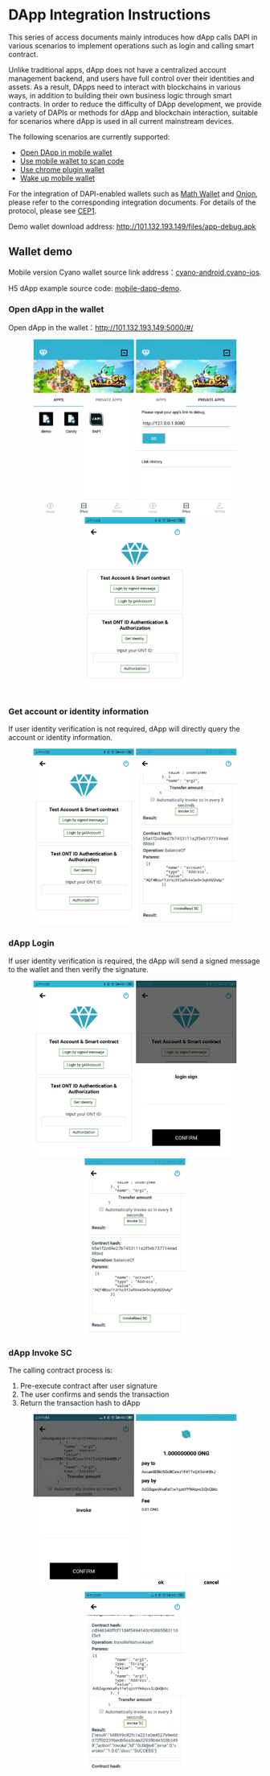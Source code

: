 
# DApp Integration Instructions

This series of access documents mainly introduces how dApp calls DAPI in various scenarios to implement operations such as login and calling smart contract.

Unlike traditional apps, dApp does not have a centralized account management backend, and users have full control over their identities and assets. As a result, DApps need to interact with blockchains in various ways, in addition to building their own business logic through smart contracts. In order to reduce the difficulty of DApp development, we provide a variety of DAPIs or methods for dApp and blockchain interaction, suitable for scenarios where dApp is used in all current mainstream devices.

The following scenarios are currently supported:

- [Open DApp in mobile wallet](https://dev-docs.ont.io/#/docs-en/dApp-Integration/01-DAppDocking-Wallet-Opens-DApp)
- [Use mobile wallet to scan code](https://dev-docs.ont.io/#/docs-en/dApp-Integration/02-DAppDocking-QRcode)
- [Use chrome plugin wallet](https://dev-docs.ont.io/#/docs-en/dApp-Integration/03-DAppDocking-use-chrome-extension-wallet)
- [Wake up mobile wallet](https://dev-docs.ont.io/#/docs-en/dApp-Integration/06-DAppDocking-Wake-up)


For the integration of DAPI-enabled wallets such as [Math Wallet](http://www.mathwallet.org/en/) and [Onion](http://onion.fun/), please refer to the corresponding integration documents. For details of the protocol, please see [CEP1](https://github.com/ontio-cyano/CEPs/blob/master/CEPS/CEP1.mediawiki).

Demo wallet download address: http://101.132.193.149/files/app-debug.apk

## Wallet demo

Mobile version Cyano wallet source link address：[cyano-android](https://github.com/ontio-cyano/cyano-android),[cyano-ios](https://github.com/ontio-cyano/cyano-ios).

H5 dApp example source code: [mobile-dapp-demo](https://github.com/ontio-cyano/mobile-dapp-demo).


### Open dApp in the wallet

Open dApp in the wallet：http://101.132.193.149:5000/#/

<div align="center">
  <img src="https://raw.githubusercontent.com/ontio-cyano/integration-docs/master/images/ios/01-dapps.jpg" height="350" width="200">
  <img src="https://raw.githubusercontent.com/ontio-cyano/integration-docs/master/images/ios/01-private-dapp.jpg" height="350" width="200">
  <img src="https://raw.githubusercontent.com/ontio-cyano/integration-docs/master/images/ios/01-open-dapp.png" height="350" width="200">
</div>

### Get account or identity information

If user identity verification is not required, dApp will directly query the account or identity information.

<div align="center">
  <img src="https://raw.githubusercontent.com/ontio-cyano/integration-docs/master/images/ios/01-open-dapp.png" height="350" width="200">
  <img src="https://raw.githubusercontent.com/ontio-cyano/integration-docs/master/images/ios/02-getAccount.jpg" height="350" width="200">
</div>

### dApp Login

If user identity verification is required, the dApp will send a signed message to the wallet and then verify the signature.

<div align="center">
  <img src="https://raw.githubusercontent.com/ontio-cyano/integration-docs/master/images/ios/01-open-dapp.png" height="350" width="200">
  <img src="https://raw.githubusercontent.com/ontio-cyano/integration-docs/master/images/ios/03-login-pwd.png" height="350" width="200">
  <img src="https://raw.githubusercontent.com/ontio-cyano/integration-docs/master/images/ios/04-logined.jpg" height="350" width="200">
</div>

### dApp Invoke SC

The calling contract process is:

1. Pre-execute contract after user signature
2. The user confirms and sends the transaction
3. Return the transaction hash to dApp

<div align="center">
  <img src="https://raw.githubusercontent.com/ontio-cyano/integration-docs/master/images/ios/input-password.jpg" height="350" width="200">
  <img src="https://raw.githubusercontent.com/ontio-cyano/integration-docs/master/images/ios/05-pre-exec-result.png" height="350" width="200">
  <img src="https://raw.githubusercontent.com/ontio-cyano/integration-docs/master/images/ios/06-dapp-recv-txhash.jpg" height="350" width="200">
</div>
